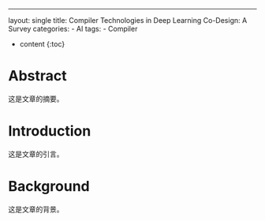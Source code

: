 ---
layout: single
title: Compiler Technologies in Deep Learning Co-Design: A Survey
categories: 
    - AI
tags:
    - Compiler

* content
{:toc}


# Abstract
这是文章的摘要。

# Introduction
这是文章的引言。

# Background
这是文章的背景。